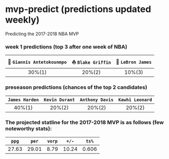 # mvp-predict (predictions updated weekly)
Predicting the 2017-2018  NBA MVP

### week 1 predictions (top 3 after one week of NBA)

| :goat: `Giannis Antetokounmpo` | :boat: `Blake Griffin` | :crown: `LeBron James` |
|:---:|:---:|:---:|
| 30%(1) | 20%(2) | 10%(3) |

### preseason predictions (chances of the top 2 candidates)

| `James Harden` | `Kevin Durant` | `Anthony Davis` | `Kawhi Leonard` |
|:---:|:---:|:---:|:---:|
| 40%(1) | 20%(2) | 20%(2) | 20%(2) |

### The projected statline for the 2017-2018 MVP is as follows (few noteworthy stats):

| `ppg` | `per` | `vorp` | `+/-` | `ts%` |
|:---:|:---:|:---:|:---:|:---:|
| 27.63 | 29.01 | 8.79 | 10.24 | 0.606 |